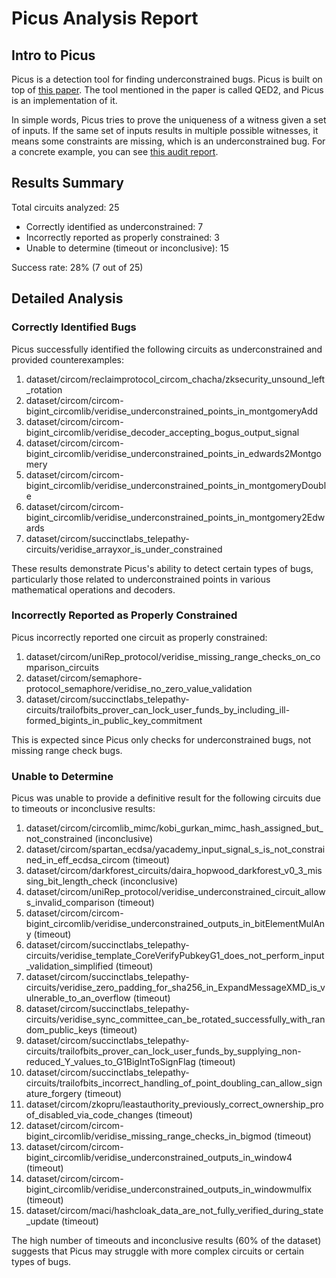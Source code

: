 # Picus Analysis Report

## Intro to Picus

Picus is a detection tool for finding underconstrained bugs. Picus is built on top of [this paper](https://dl.acm.org/doi/abs/10.1145/3591282). The tool mentioned in the paper is called QED2, and Picus is an implementation of it.

In simple words, Picus tries to prove the uniqueness of a witness given a set of inputs. If the same set of inputs results in multiple possible witnesses, it means some constraints are missing, which is an underconstrained bug. For a concrete example, you can see [this audit report](https://veridise.com/wp-content/uploads/2023/02/VAR-circom-bigint.pdf).

## Results Summary

Total circuits analyzed: 25

- Correctly identified as underconstrained: 7
- Incorrectly reported as properly constrained: 3
- Unable to determine (timeout or inconclusive): 15

Success rate: 28% (7 out of 25)

## Detailed Analysis

### Correctly Identified Bugs

Picus successfully identified the following circuits as underconstrained and provided counterexamples:

1. dataset/circom/reclaimprotocol_circom_chacha/zksecurity_unsound_left_rotation
2. dataset/circom/circom-bigint_circomlib/veridise_underconstrained_points_in_montgomeryAdd
3. dataset/circom/circom-bigint_circomlib/veridise_decoder_accepting_bogus_output_signal
4. dataset/circom/circom-bigint_circomlib/veridise_underconstrained_points_in_edwards2Montgomery
5. dataset/circom/circom-bigint_circomlib/veridise_underconstrained_points_in_montgomeryDouble
6. dataset/circom/circom-bigint_circomlib/veridise_underconstrained_points_in_montgomery2Edwards
7. dataset/circom/succinctlabs_telepathy-circuits/veridise_arrayxor_is_under_constrained

These results demonstrate Picus's ability to detect certain types of bugs, particularly those related to underconstrained points in various mathematical operations and decoders.

### Incorrectly Reported as Properly Constrained

Picus incorrectly reported one circuit as properly constrained:

1. dataset/circom/uniRep_protocol/veridise_missing_range_checks_on_comparison_circuits
2. dataset/circom/semaphore-protocol_semaphore/veridise_no_zero_value_validation
3. dataset/circom/succinctlabs_telepathy-circuits/trailofbits_prover_can_lock_user_funds_by_including_ill-formed_bigints_in_public_key_commitment

This is expected since Picus only checks for underconstrained bugs, not missing range check bugs.

### Unable to Determine

Picus was unable to provide a definitive result for the following circuits due to timeouts or inconclusive results:

1. dataset/circom/circomlib_mimc/kobi_gurkan_mimc_hash_assigned_but_not_constrained (inconclusive)
2. dataset/circom/spartan_ecdsa/yacademy_input_signal_s_is_not_constrained_in_eff_ecdsa_circom (timeout)
3. dataset/circom/darkforest_circuits/daira_hopwood_darkforest_v0_3_missing_bit_length_check (inconclusive)
4. dataset/circom/uniRep_protocol/veridise_underconstrained_circuit_allows_invalid_comparison (timeout)
5. dataset/circom/circom-bigint_circomlib/veridise_underconstrained_outputs_in_bitElementMulAny (timeout)
6. dataset/circom/succinctlabs_telepathy-circuits/veridise_template_CoreVerifyPubkeyG1_does_not_perform_input_validation_simplified (timeout)
7. dataset/circom/succinctlabs_telepathy-circuits/veridise_zero_padding_for_sha256_in_ExpandMessageXMD_is_vulnerable_to_an_overflow (timeout)
8. dataset/circom/succinctlabs_telepathy-circuits/veridise_sync_committee_can_be_rotated_successfully_with_random_public_keys (timeout)
9. dataset/circom/succinctlabs_telepathy-circuits/trailofbits_prover_can_lock_user_funds_by_supplying_non-reduced_Y_values_to_G1BigIntToSignFlag (timeout)
10. dataset/circom/succinctlabs_telepathy-circuits/trailofbits_incorrect_handling_of_point_doubling_can_allow_signature_forgery (timeout)
11. dataset/circom/zkopru/leastauthority_previously_correct_ownership_proof_disabled_via_code_changes (timeout)
12. dataset/circom/circom-bigint_circomlib/veridise_missing_range_checks_in_bigmod (timeout)
13. dataset/circom/circom-bigint_circomlib/veridise_underconstrained_outputs_in_window4 (timeout)
14. dataset/circom/circom-bigint_circomlib/veridise_underconstrained_outputs_in_windowmulfix (timeout)
15. dataset/circom/maci/hashcloak_data_are_not_fully_verified_during_state_update (timeout)

The high number of timeouts and inconclusive results (60% of the dataset) suggests that Picus may struggle with more complex circuits or certain types of bugs.

